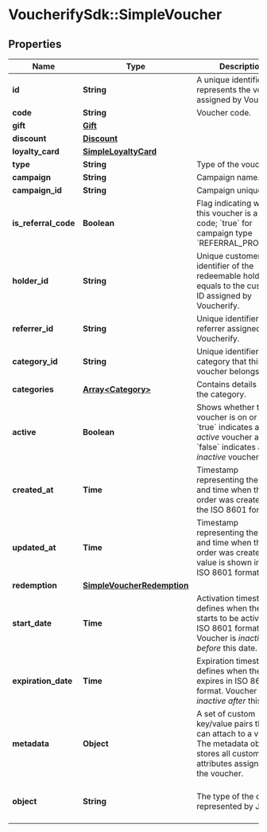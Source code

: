 # VoucherifySdk::SimpleVoucher

## Properties

| Name | Type | Description | Notes |
| ---- | ---- | ----------- | ----- |
| **id** | **String** | A unique identifier that represents the voucher assigned by Voucherify. | [optional] |
| **code** | **String** | Voucher code. | [optional] |
| **gift** | [**Gift**](Gift.md) |  | [optional] |
| **discount** | [**Discount**](Discount.md) |  | [optional] |
| **loyalty_card** | [**SimpleLoyaltyCard**](SimpleLoyaltyCard.md) |  | [optional] |
| **type** | **String** | Type of the voucher. | [optional] |
| **campaign** | **String** | Campaign name. | [optional] |
| **campaign_id** | **String** | Campaign unique ID. | [optional] |
| **is_referral_code** | **Boolean** | Flag indicating whether this voucher is a referral code; &#x60;true&#x60; for campaign type &#x60;REFERRAL_PROGRAM&#x60;. | [optional] |
| **holder_id** | **String** | Unique customer identifier of the redeemable holder. It equals to the customer ID assigned by Voucherify. | [optional] |
| **referrer_id** | **String** | Unique identifier of the referrer assigned by Voucherify. | [optional] |
| **category_id** | **String** | Unique identifier of the category that this voucher belongs to. | [optional] |
| **categories** | [**Array&lt;Category&gt;**](Category.md) | Contains details about the category. | [optional] |
| **active** | **Boolean** | Shows whether the voucher is on or off. &#x60;true&#x60; indicates an *active* voucher and &#x60;false&#x60; indicates an *inactive* voucher. | [optional] |
| **created_at** | **Time** | Timestamp representing the date and time when the order was created in the ISO 8601 format. | [optional] |
| **updated_at** | **Time** | Timestamp representing the date and time when the order was created. The value is shown in the ISO 8601 format. | [optional] |
| **redemption** | [**SimpleVoucherRedemption**](SimpleVoucherRedemption.md) |  | [optional] |
| **start_date** | **Time** | Activation timestamp defines when the code starts to be active in ISO 8601 format. Voucher is *inactive before* this date. | [optional] |
| **expiration_date** | **Time** | Expiration timestamp defines when the code expires in ISO 8601 format.  Voucher is *inactive after* this date. | [optional] |
| **metadata** | **Object** | A set of custom key/value pairs that you can attach to a voucher. The metadata object stores all custom attributes assigned to the voucher. | [optional] |
| **object** | **String** | The type of the object represented by JSON. | [optional][default to &#39;voucher&#39;] |

